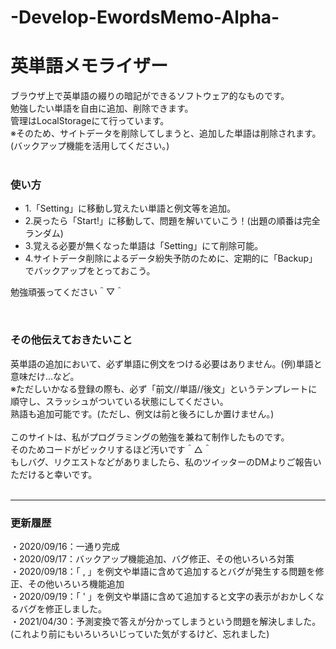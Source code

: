 # -Develop-EwordsMemo-Alpha-

# 英単語メモライザー

ブラウザ上で英単語の綴りの暗記ができるソフトウェア的なものです。<br>
勉強したい単語を自由に追加、削除できます。<br>
管理はLocalStorageにて行っています。<br>
※そのため、サイトデータを削除してしまうと、追加した単語は削除されます。(バックアップ機能を活用してください。)
<br>
<br>

<h3>使い方</h3>
<ul>
<li>1.「Setting」に移動し覚えたい単語と例文等を追加。 </li>
<li>2.戻ったら「Start!」に移動して、問題を解いていこう！(出題の順番は完全ランダム)</li>
<li>3.覚える必要が無くなった単語は「Setting」にて削除可能。</li>
<li>4.サイトデータ削除によるデータ紛失予防のために、定期的に「Backup」でバックアップをとっておこう。</li>
</ul>
<p>勉強頑張ってください＾▽＾</p>
<br>

<h3>その他伝えておきたいこと</h3>
英単語の追加において、必ず単語に例文をつける必要はありません。(例)単語と意味だけ…など。<br>
※ただしいかなる登録の際も、必ず「前文//単語//後文」というテンプレートに順守し、スラッシュがついている状態にしてください。<br>
熟語も追加可能です。(ただし、例文は前と後ろにしか置けません。)<br>
<br>
このサイトは、私がプログラミングの勉強を兼ねて制作したものです。<br>
そのためコードがビックリするほど汚いです＾△＾<br>
もしバグ、リクエストなどがありましたら、私のツイッターのDMよりご報告いただけると幸いです。<br><br>
<hr>
<h3>更新履歴</h3>
・2020/09/16：一通り完成<br>
・2020/09/17：バックアップ機能追加、バグ修正、その他いろいろ対策<br>
・2020/09/18：「 , 」を例文や単語に含めて追加するとバグが発生する問題を修正、その他いろいろ機能追加<br>
・2020/09/19：「 ' 」を例文や単語に含めて追加すると文字の表示がおかしくなるバグを修正しました。<br>
・2021/04/30：予測変換で答えが分かってしまうという問題を解決しました。(これより前にもいろいろいじっていた気がするけど、忘れました)
